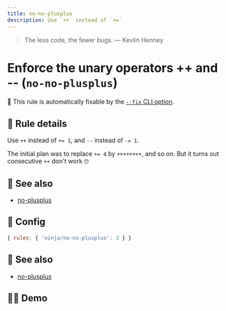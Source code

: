 ```yaml
---
title: no-no-plusplus
description: Use `++` instead of `+=`
---
```


<script setup lang="ts">
import CodeEditor from '../../.vitepress/theme/components/code-editor.vue';
import {ruleName, presetConfigs, initialText} from '../../src/sample-code/no-no-plusplus.js';
</script>

> The less code, the fewer bugs. — Kevlin Henney

# Enforce the unary operators ++ and -- (`no-no-plusplus`)

🔧 This rule is automatically fixable by the
[`--fix` CLI option](https://eslint.org/docs/latest/user-guide/command-line-interface#--fix).

<!-- end auto-generated rule header -->

## 📖 Rule details

Use `++` instead of `+= 1`, and `--` instead of `-= 1`.

The initial plan was to replace `+= 4` by `++++++++`, and so on. But it turns
out consecutive `++` don't work 🙄

## 🔗 See also

- [no-plusplus](https://eslint.org/docs/latest/rules/no-plusplus)

## 🔧 Config

```js
{ rules: { 'ninja/no-no-plusplus': 2 } }
```

## 🔗 See also

- [no-plusplus](https://eslint.org/docs/latest/rules/no-plusplus)

## 🧑‍💻 Demo

<CodeEditor :rule="ruleName" :text="initialText" :presetConfigs="presetConfigs" />

